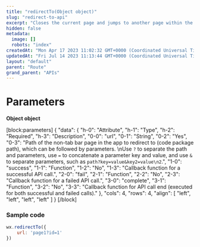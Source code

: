 ```yaml
---
title: "redirectTo(Object object)"
slug: "redirect-to-api"
excerpt: "Closes the current page and jumps to another page within the Mini App. However, jumping to the tabbar page is not allowed."
hidden: false
metadata: 
  image: []
  robots: "index"
createdAt: "Mon Apr 17 2023 11:02:32 GMT+0000 (Coordinated Universal Time)"
updatedAt: "Fri Jul 14 2023 11:13:44 GMT+0000 (Coordinated Universal Time)"
layout: "default"
parent: "Route"
grand_parent: "APIs"
---
```

# Parameters

**Object object**

[block:parameters]
{
  "data": {
    "h-0": "Attribute",
    "h-1": "Type",
    "h-2": "Required",
    "h-3": "Description",
    "0-0": "url",
    "0-1": "String",
    "0-2": "Yes",
    "0-3": "Path of the non-tab bar page in the app to redirect to (code package path), which can be followed by parameters.  \nUse `?` to separate the path and parameters, use `=` to concatenate a parameter key and value, and use `&` to separate parameters, such as `path?key=value&key2=value\n2`.",
    "1-0": "success",
    "1-1": "Function",
    "1-2": "No",
    "1-3": "Callback function for a successful API call.",
    "2-0": "fail",
    "2-1": "Function",
    "2-2": "No",
    "2-3": "Callback function for a failed API call.",
    "3-0": "complete",
    "3-1": "Function",
    "3-2": "No",
    "3-3": "Callback function for API call end (executed for both successful and failed calls)."
  },
  "cols": 4,
  "rows": 4,
  "align": [
    "left",
    "left",
    "left",
    "left"
  ]
}
[/block]


### Sample code

```javascript page2.js
wx.redirectTo({
	url: 'page1?id=1'
})
```
